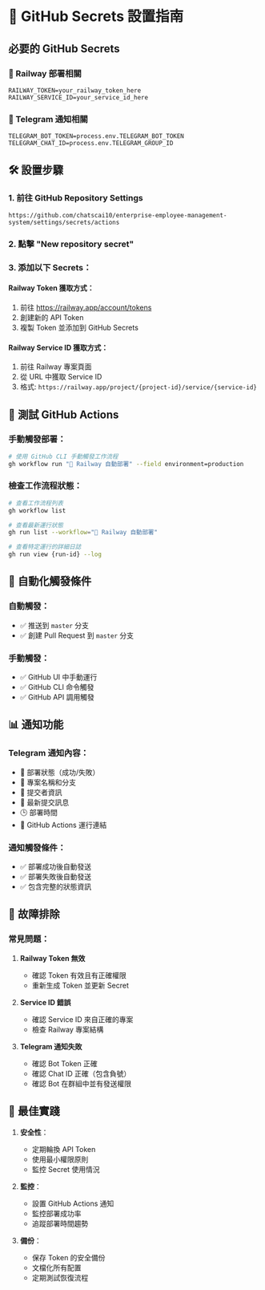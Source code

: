 # 🔐 GitHub Secrets 設置指南

## 必要的 GitHub Secrets

### 🚂 Railway 部署相關
```
RAILWAY_TOKEN=your_railway_token_here
RAILWAY_SERVICE_ID=your_service_id_here
```

### 📱 Telegram 通知相關  
```
TELEGRAM_BOT_TOKEN=process.env.TELEGRAM_BOT_TOKEN
TELEGRAM_CHAT_ID=process.env.TELEGRAM_GROUP_ID
```

## 🛠️ 設置步驟

### 1. 前往 GitHub Repository Settings
```
https://github.com/chatscai10/enterprise-employee-management-system/settings/secrets/actions
```

### 2. 點擊 "New repository secret"

### 3. 添加以下 Secrets：

#### Railway Token 獲取方式：
1. 前往 https://railway.app/account/tokens
2. 創建新的 API Token
3. 複製 Token 並添加到 GitHub Secrets

#### Railway Service ID 獲取方式：
1. 前往 Railway 專案頁面
2. 從 URL 中獲取 Service ID
3. 格式: `https://railway.app/project/{project-id}/service/{service-id}`

## 🧪 測試 GitHub Actions

### 手動觸發部署：
```bash
# 使用 GitHub CLI 手動觸發工作流程
gh workflow run "🚀 Railway 自動部署" --field environment=production
```

### 檢查工作流程狀態：
```bash
# 查看工作流程列表
gh workflow list

# 查看最新運行狀態
gh run list --workflow="🚀 Railway 自動部署"

# 查看特定運行的詳細日誌
gh run view {run-id} --log
```

## 🎯 自動化觸發條件

### 自動觸發：
- ✅ 推送到 `master` 分支
- ✅ 創建 Pull Request 到 `master` 分支

### 手動觸發：
- ✅ GitHub UI 中手動運行
- ✅ GitHub CLI 命令觸發
- ✅ GitHub API 調用觸發

## 📊 通知功能

### Telegram 通知內容：
- 🚀 部署狀態（成功/失敗）
- 🎯 專案名稱和分支
- 👤 提交者資訊
- 💬 最新提交訊息
- 🕒 部署時間
- 🔗 GitHub Actions 運行連結

### 通知觸發條件：
- ✅ 部署成功後自動發送
- ✅ 部署失敗後自動發送
- ✅ 包含完整的狀態資訊

## 🔧 故障排除

### 常見問題：

1. **Railway Token 無效**
   - 確認 Token 有效且有正確權限
   - 重新生成 Token 並更新 Secret

2. **Service ID 錯誤**
   - 確認 Service ID 來自正確的專案
   - 檢查 Railway 專案結構

3. **Telegram 通知失敗**
   - 確認 Bot Token 正確
   - 確認 Chat ID 正確（包含負號）
   - 確認 Bot 在群組中並有發送權限

## 🚀 最佳實踐

1. **安全性**：
   - 定期輪換 API Token
   - 使用最小權限原則
   - 監控 Secret 使用情況

2. **監控**：
   - 設置 GitHub Actions 通知
   - 監控部署成功率
   - 追蹤部署時間趨勢

3. **備份**：
   - 保存 Token 的安全備份
   - 文檔化所有配置
   - 定期測試恢復流程